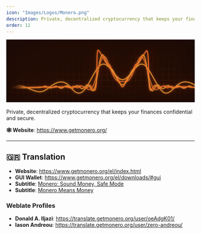```yaml
---
icon: "Images/Logos/Monero.png"
description: Private, decentralized cryptocurrency that keeps your finances confidential and secure.
order: 11
---
```


![](../Images/Covers/Monero.png)

Private, decentralized cryptocurrency that keeps your finances confidential and secure.

**🕸️ Website**: https://www.getmonero.org/

---

## 🇬🇷 Translation

- **Website**: https://www.getmonero.org/el/index.html
- **GUI Wallet**: https://www.getmonero.org/el/downloads/#gui
- **Subtitle**: [Monero: Sound Money, Safe Mode](https://youtu.be/aC9Uu5BUxII)
- **Subtitle**: [Monero Means Money](https://www.youtube.com/watch?v=8quGD9W7B2I)

### Weblate Profiles

- **Donald A. Iljazi**: https://translate.getmonero.org/user/oeAdgK01/
- **Iason Andreou**: https://translate.getmonero.org/user/zero-andreou/
